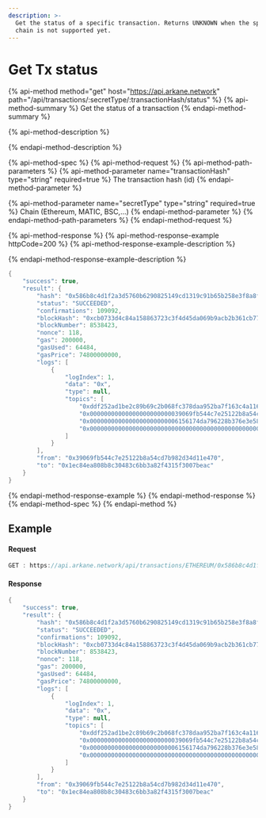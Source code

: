 ```yaml
---
description: >-
  Get the status of a specific transaction. Returns UNKNOWN when the specific
  chain is not supported yet.
---
```


# Get Tx status

{% api-method method="get" host="https://api.arkane.network" path="/api/transactions/:secretType/:transactionHash/status" %}
{% api-method-summary %}
Get the status of a transaction
{% endapi-method-summary %}

{% api-method-description %}

{% endapi-method-description %}

{% api-method-spec %}
{% api-method-request %}
{% api-method-path-parameters %}
{% api-method-parameter name="transactionHash" type="string" required=true %}
The transaction hash \(id\)
{% endapi-method-parameter %}

{% api-method-parameter name="secretType" type="string" required=true %}
Chain \(Ethereum, MATIC, BSC,...\)
{% endapi-method-parameter %}
{% endapi-method-path-parameters %}
{% endapi-method-request %}

{% api-method-response %}
{% api-method-response-example httpCode=200 %}
{% api-method-response-example-description %}

{% endapi-method-response-example-description %}

```java
{
    "success": true,
    "result": {
        "hash": "0x586b8c4d1f2a3d5760b6290825149cd1319c91b65b258e3f8a8fb432e6c0cbe3",
        "status": "SUCCEEDED",
        "confirmations": 109092,
        "blockHash": "0xcb0733d4c84a158863723c3f4d45da069b9acb2b361cb77d5ec376e53733c40f",
        "blockNumber": 8538423,
        "nonce": 118,
        "gas": 200000,
        "gasUsed": 64484,
        "gasPrice": 74800000000,
        "logs": [
            {
                "logIndex": 1,
                "data": "0x",
                "type": null,
                "topics": [
                    "0xddf252ad1be2c89b69c2b068fc378daa952ba7f163c4a11628f55a4df523b3ef",
                    "0x00000000000000000000000039069fb544c7e25122b8a54cd7b982d34d11e470",
                    "0x0000000000000000000000006156174da796228b376e3e58506194543cfbca38",
                    "0x0000000000000000000000000000000000000000000000000000000000000014"
                ]
            }
        ],
        "from": "0x39069fb544c7e25122b8a54cd7b982d34d11e470",
        "to": "0x1ec84ea808b8c30483c6bb3a82f4315f3007beac"
    }
}
```
{% endapi-method-response-example %}
{% endapi-method-response %}
{% endapi-method-spec %}
{% endapi-method %}

## Example 

#### Request 

```javascript
GET : https://api.arkane.network/api/transactions/ETHEREUM/0x586b8c4d1f2a3d5760b6290825149cd1319c91b65b258e3f8a8fb432e6c0cbe3/status
```

#### Response

```java
{
    "success": true,
    "result": {
        "hash": "0x586b8c4d1f2a3d5760b6290825149cd1319c91b65b258e3f8a8fb432e6c0cbe3",
        "status": "SUCCEEDED",
        "confirmations": 109092,
        "blockHash": "0xcb0733d4c84a158863723c3f4d45da069b9acb2b361cb77d5ec376e53733c40f",
        "blockNumber": 8538423,
        "nonce": 118,
        "gas": 200000,
        "gasUsed": 64484,
        "gasPrice": 74800000000,
        "logs": [
            {
                "logIndex": 1,
                "data": "0x",
                "type": null,
                "topics": [
                    "0xddf252ad1be2c89b69c2b068fc378daa952ba7f163c4a11628f55a4df523b3ef",
                    "0x00000000000000000000000039069fb544c7e25122b8a54cd7b982d34d11e470",
                    "0x0000000000000000000000006156174da796228b376e3e58506194543cfbca38",
                    "0x0000000000000000000000000000000000000000000000000000000000000014"
                ]
            }
        ],
        "from": "0x39069fb544c7e25122b8a54cd7b982d34d11e470",
        "to": "0x1ec84ea808b8c30483c6bb3a82f4315f3007beac"
    }
}
```

